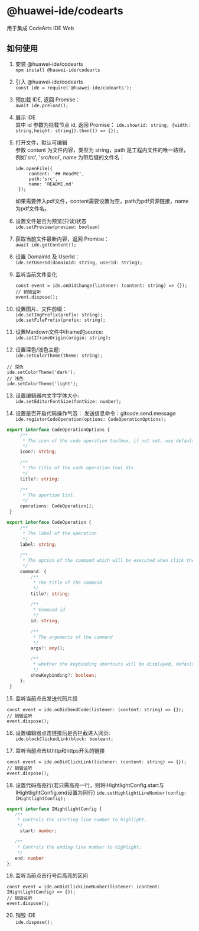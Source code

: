 # @huawei-ide/codearts

用于集成 CodeArts IDE Web

## 如何使用

1. 安装 @huawei-ide/codearts  
   `npm install @huawei-ide/codearts`

2. 引入 @huawei-ide/codearts  
   `const ide = require('@huawei-ide/codearts');`

3. 预加载 IDE, 返回 Promise：  
   `await ide.preload();`

4. 展示 IDE  
   其中 id 参数为挂载节点 id, 返回 Promise：
   `ide.show(id: string, {width：string,height: string}).then(() => {});`

5. 打开文件，默认可编辑  
   参数 content 为文件内容，类型为 string，path 是工程内文件的唯一路径，例如'src', 'src/tool', name 为带后缀的文件名：

   ```
   ide.openFile({
        content: '## ReadME',
        path:'src',
        name: 'README.md'
    });
   ```
   如果需要传入pdf文件，content需要设置为空，path为pdf资源链接，name为pdf文件名。

6. 设置文件是否为预览(只读)状态  
   `ide.setPreview(preview: boolean)`

7. 获取当前文件最新内容，返回 Promise：  
   `await ide.getContent();`

8. 设置 DomainId 及 UserId：  
   `ide.setUserId(domainId: string, userId: string);`

9. 监听当前文件变化

   ```
   const event = ide.onDidChange(listener: (content: string) => {});
   // 销毁监听
   event.dispose();
   ```

10. 设置图片、文件前缀：  
   `ide.setImgPrefix(prefix: string);`  
   `ide.setFilePrefix(prefix: string);`

11. 设置Mardown文件中iframe的source:   
   `ide.setIframeOrigin(origin: string);`

12. 设置深色/浅色主题:   
   `ide.setColorTheme(theme: string);`
   ```
   // 深色
   ide.setColorTheme('dark');
   // 浅色
   ide.setColorTheme('light');
   ```

13. 设置编辑器内文字字体大小:   
   `ide.setEditorFontSize(fontSize: number);`

14. 设置是否开启代码操作气泡：
   发送信息命令：gitcode.send.message
   `ide.registerCodeOperation(options: CodeOperationOptions);`
   ```typescript
   export interface CodeOperationOptions {
		/**
		 * The icon of the code operation toolbox, if not set, use default.
		 */
		icon?: string;

		/**
		 * The title of the code operation tool div
		 */
		title?: string;

		/**
		 * The opertion list.
		 */
		operations: CodeOperation[];
	}

   export interface CodeOperation {
		/**
		 * The label of the operation
		 */
		label: string;

		/**
		 * The option of the command which will be executed when click the operation button
		 */
		command: {
			/**
			 * The title of the command
			 */
			title?: string;

			/**
			 * Command id
			 */
			id: string;

			/**
			 * The arguments of the command
			 */
			args?: any[];

			/**
			 * whether the keybinding shortcuts will be displayed, default to be true
			 */
			showKeybinding?: boolean;
		};
	}
   ```

15. 监听当前点击发送代码片段

   ```
   const event = ide.onDidSendCode(listener: (content: string) => {});
   // 销毁监听
   event.dispose();
   ```

16. 设置编辑器点击链接后是否拦截进入网页:   
   `ide.blockClickedLink(block: boolean);`

17. 监听当前点击以http和https开头的链接

   ```
   const event = ide.onDidClickLink(listener: (content: string) => {});
   // 销毁监听
   event.dispose();
   ```

18. 设置代码高亮行(若只需高亮一行，则将IHightlightConfig.start与IHightlightConfig.end设置为同行)
   `ide.setHighlightLineNumber(config: IHightlightConfig);`
   ```typescript
   export interface IHightlightConfig {
      /**
       * Controls the starting line number to highlight.
       */
		start: number;

      /**
       * Controls the ending line number to highlight.
       */
      end: number
   };
   ```

19. 监听当前点击行号后高亮的区间

   ```
   const event = ide.onDidClickLineNumber(listener: (content: IHightlightConfig) => {});
   // 销毁监听
   event.dispose();
   ```

20. 销毁 IDE  
    `ide.dispose();`
